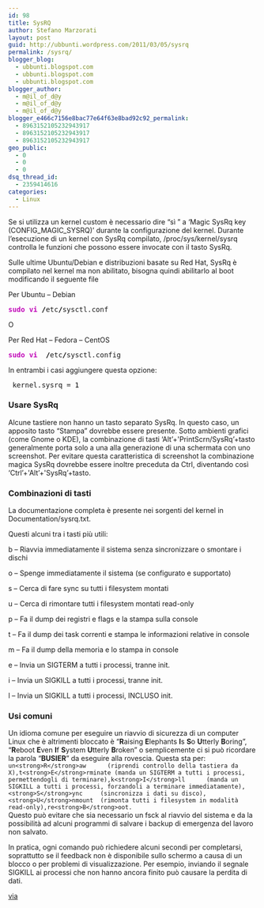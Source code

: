 ```yaml
---
id: 98
title: SysRQ
author: Stefano Marzorati
layout: post
guid: http://ubbunti.wordpress.com/2011/03/05/sysrq
permalink: /sysrq/
blogger_blog:
  - ubbunti.blogspot.com
  - ubbunti.blogspot.com
  - ubbunti.blogspot.com
blogger_author:
  - m@il_of_d@y
  - m@il_of_d@y
  - m@il_of_d@y
blogger_e466c7156e8bac77e64f63e8bad92c92_permalink:
  - 8963152105232943917
  - 8963152105232943917
  - 8963152105232943917
geo_public:
  - 0
  - 0
  - 0
dsq_thread_id:
  - 2359414616
categories:
  - Linux
---
```

Se si utilizza un kernel custom è necessario dire “sì ” a ‘Magic SysRq key (CONFIG\_MAGIC\_SYSRQ)’ durante la configurazione del kernel. Durante l’esecuzione di un kernel con SysRq compilato, /proc/sys/kernel/sysrq controlla le funzioni che possono essere invocate con il tasto SysRq.

Sulle ultime Ubuntu/Debian e distribuzioni basate su Red Hat, SysRq è compilato nel kernel ma non abilitato, bisogna quindi abilitarlo al boot modificando il seguente file

Per Ubuntu – Debian

<div class="wp_syntax">
  <div class="code">
    <pre class="bash" style="font-family:monospace;"><span style="color:#c20cb9;font-weight:bold;">sudo</span> <span style="color:#c20cb9;font-weight:bold;">vi</span> <span style="color:#000000;font-weight:bold;">/</span>etc<span style="color:#000000;font-weight:bold;">/</span>sysctl.conf</pre>
  </div>
</div>

O

Per Red Hat – Fedora – CentOS

<div class="wp_syntax">
  <div class="code">
    <pre class="bash" style="font-family:monospace;"><span style="color:#c20cb9;font-weight:bold;">sudo</span> <span style="color:#c20cb9;font-weight:bold;">vi</span>  <span style="color:#000000;font-weight:bold;">/</span>etc<span style="color:#000000;font-weight:bold;">/</span>sysctl.config</pre>
  </div>
</div>

In entrambi i casi aggiungere questa opzione:

<div class="wp_syntax">
  <div class="code">
    <pre class="bash" style="font-family:monospace;"> kernel.sysrq = <span style="color:#000000;">1</code>
</div>
</div>


<h3>
  Usare SysRq
</h3>


<p>
  Alcune tastiere non hanno un tasto separato SysRq. In questo caso, un apposito tasto “Stampa” dovrebbe essere presente. Sotto ambienti grafici (come Gnome o KDE), la combinazione di tasti ‘Alt’+'PrintScrn/SysRq’+tasto generalmente porta solo a una alla generazione di una schermata con uno screenshot. Per evitare questa caratteristica di screenshot la combinazione magica SysRq dovrebbe essere inoltre preceduta da Ctrl, diventando così ‘Ctrl’+'Alt’+'SysRq’+tasto.
</p>


<h3>
  Combinazioni di tasti
</h3>


<p>
  La documentazione completa è presente nei sorgenti del kernel in Documentation/sysrq.txt.
</p>


<p>
  Questi alcuni tra i tasti più utili:
</p>


<p>
  b – Riavvia immediatamente il sistema senza sincronizzare o smontare i dischi
</p>


<p>
  o – Spenge immediatamente il sistema (se configurato e supportato)
</p>


<p>
  s – Cerca di fare sync su tutti i filesystem montati
</p>


<p>
  u – Cerca di rimontare tutti i filesystem montati read-only
</p>


<p>
  p – Fa il dump dei registri e flags e la stampa sulla console
</p>


<p>
  t – Fa il dump dei task correnti e stampa le informazioni relative in console
</p>


<p>
  m – Fa il dump della memoria e lo stampa in console
</p>


<p>
  e – Invia un SIGTERM a tutti i processi, tranne init.
</p>


<p>
  i – Invia un SIGKILL a tutti i processi, tranne init.
</p>


<p>
  l – Invia un SIGKILL a tutti i processi, INCLUSO init.
</p>


<h3>
  Usi comuni
</h3>


<p>
  Un idioma comune per eseguire un riavvio di sicurezza di un computer Linux che è altrimenti bloccato è “<strong>R</strong>aising <strong>E</strong>lephants <strong>I</strong>s <strong>S</strong>o <strong>U</strong>tterly <strong>B</strong>oring”, “<strong>R</strong>eboot <strong>E</strong>ven <strong>I</strong>f <strong>S</strong>ystem <strong>U</strong>tterly <strong>B</strong>roken” o semplicemente ci si può ricordare la parola “<strong>BUSIER</strong>” da eseguire alla rovescia. Questa sta per:<br />
  <code>un&lt;strong>R&lt;/strong>aw      (riprendi controllo della tastiera da X),t&lt;strong>E&lt;/strong>rminate (manda un SIGTERM a tutti i processi, permettendogli di terminare),k&lt;strong>I&lt;/strong>ll      (manda un SIGKILL a tutti i processi, forzandoli a terminare immediatamente), &lt;strong>S&lt;/strong>ync     (sincronizza i dati su disco), &lt;strong>U&lt;/strong>nmount  (rimonta tutti i filesystem in modalità read-only),re&lt;strong>B&lt;/strong>oot.</code><br />
  Questo può evitare che sia necessario un fsck al riavvio del sistema e da la possibilità ad alcuni programmi di salvare i backup di emergenza del lavoro non salvato.
</p>


<p>
  In pratica, ogni comando può richiedere alcuni secondi per completarsi, soprattutto se il feedback non è disponibile sullo schermo a causa di un blocco o per problemi di visualizzazione. Per esempio, inviando il segnale SIGKILL ai processi che non hanno ancora finito può causare la perdita di dati.
</p>


<p>
  <a href="http://www.linuxaria.com/howto/sysrq-linux-ubuntu?lang=it&utm_source=feedburner&utm_medium=feed&utm_campaign=Feed%3A+Linuxaria_It+%28Linuxaria%C2%BB+Italian%29&utm_content=Google+Reader">via</a>
</p>


<div id="dc_vk_code" style="display:none;">
  
</div>